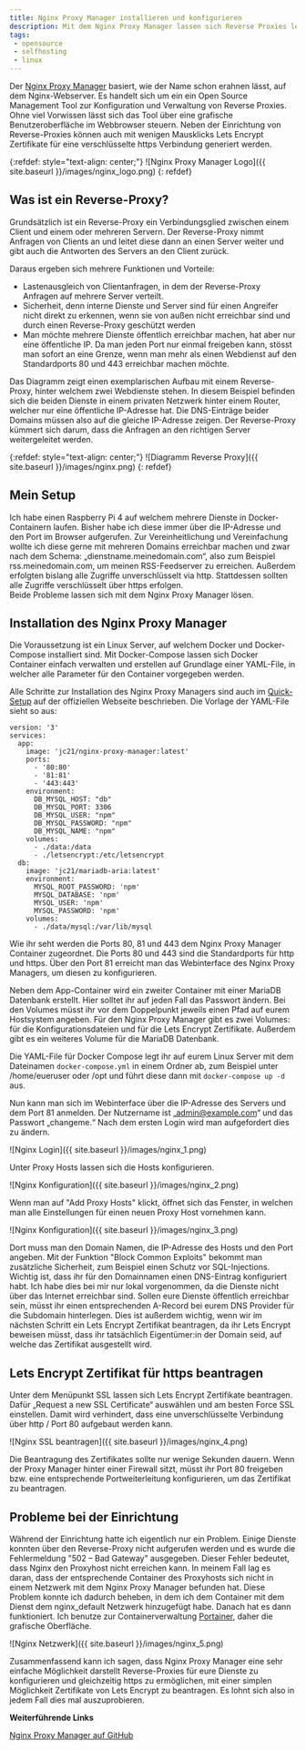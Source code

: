 ```yaml
---
title: Nginx Proxy Manager installieren und konfigurieren
description: Mit dem Nginx Proxy Manager lassen sich Reverse Proxies leicht verwalten. In diesem Arikel zeige ich, wie ihr das Tool installiert und konfiguriert.
tags: 
 - opensource
 - selfhosting
 - linux
---
```


Der [Nginx Proxy Manager](https://nginxproxymanager.com/) basiert, wie der Name schon erahnen lässt, auf dem Nginx-Webserver. Es handelt sich um ein ein Open Source Management Tool zur Konfiguration und Verwaltung von Reverse Proxies. Ohne viel Vorwissen lässt sich das Tool über eine grafische Benutzeroberfläche im Webbrowser steuern. Neben der Einrichtung von Reverse-Proxies können auch mit wenigen Mausklicks Lets Encrypt Zertifikate für eine verschlüsselte https Verbindung generiert werden.

{:refdef: style="text-align: center;"}
![Nginx Proxy Manager Logo]({{ site.baseurl }}/images/nginx_logo.png)
{: refdef}

## Was ist ein Reverse-Proxy?

Grundsätzlich ist ein Reverse-Proxy ein Verbindungsglied zwischen einem Client und einem oder mehreren Servern. Der Reverse-Proxy nimmt Anfragen von Clients an und leitet diese dann an einen Server weiter und gibt auch die Antworten des Servers an den Client zurück. 

Daraus ergeben sich mehrere Funktionen und Vorteile:

* Lastenausgleich von Clientanfragen, in dem der Reverse-Proxy Anfragen auf mehrere Server verteilt. 
* Sicherheit, denn interne Dienste und Server sind für einen Angreifer nicht direkt zu erkennen, wenn sie von außen nicht erreichbar sind und durch einen Reverse-Proxy geschützt werden
* Man möchte mehrere Dienste öffentlich erreichbar machen, hat aber nur eine öffentliche IP. Da man jeden Port nur einmal freigeben kann, stösst man sofort an eine Grenze, wenn man mehr als einen Webdienst auf den Standardports 80 und 443 erreichbar machen möchte.  
  

Das Diagramm zeigt einen exemplarischen Aufbau mit einem Reverse-Proxy, hinter welchem zwei Webdienste stehen. In diesem Beispiel befinden sich die beiden Dienste in einem privaten Netzwerk hinter einem Router, welcher nur eine öffentliche IP-Adresse hat. Die DNS-Einträge beider Domains müssen also auf die gleiche IP-Adresse zeigen. Der Reverse-Proxy kümmert sich darum, dass die Anfragen an den richtigen Server weitergeleitet werden.

{:refdef: style="text-align: center;"}
![Diagramm Reverse Proxy]({{ site.baseurl }}/images/nginx.png)
{: refdef}

## Mein Setup

Ich habe einen Raspberry Pi 4 auf welchem mehrere Dienste in Docker-Containern laufen. Bisher habe ich diese immer über die IP-Adresse und den Port im Browser aufgerufen. Zur Vereinheitlichung und Vereinfachung wollte ich diese gerne mit mehreren Domains erreichbar machen und zwar nach dem Schema: „dienstname.meinedomain.com“, also zum Beispiel rss.meinedomain.com, um meinen RSS-Feedserver zu erreichen. Außerdem erfolgten bislang alle Zugriffe unverschlüsselt via http. Stattdessen sollten alle Zugriffe verschlüsselt über https erfolgen.   
Beide Probleme lassen sich mit dem Nginx Proxy Manager lösen. 

## Installation des Nginx Proxy Manager

Die Voraussetzung ist ein Linux Server, auf welchem Docker und Docker-Compose installiert sind. Mit Docker-Compose lassen sich Docker Container einfach verwalten und erstellen auf Grundlage einer YAML-File, in welcher alle Parameter für den Container vorgegeben werden.

Alle Schritte zur Installation des Nginx Proxy Managers sind auch im [Quick-Setup](https://nginxproxymanager.com/#quick-setup) auf der offiziellen Webseite beschrieben. Die Vorlage der YAML-File sieht so aus:


```
version: '3'
services:
  app:
    image: 'jc21/nginx-proxy-manager:latest'
    ports:
      - '80:80'
      - '81:81'
      - '443:443'
    environment:
      DB_MYSQL_HOST: "db"
      DB_MYSQL_PORT: 3306
      DB_MYSQL_USER: "npm"
      DB_MYSQL_PASSWORD: "npm"
      DB_MYSQL_NAME: "npm"
    volumes:
      - ./data:/data
      - ./letsencrypt:/etc/letsencrypt
  db:
    image: 'jc21/mariadb-aria:latest'
    environment:
      MYSQL_ROOT_PASSWORD: 'npm'
      MYSQL_DATABASE: 'npm'
      MYSQL_USER: 'npm'
      MYSQL_PASSWORD: 'npm'
    volumes:
      - ./data/mysql:/var/lib/mysql
```

Wie ihr seht werden die Ports 80, 81 und 443 dem Nginx Proxy Manager Container zugeordnet. Die Ports 80 und 443 sind die Standardports für http und https. Über den Port 81 erreicht man das Webinterface des Nginx Proxy Managers, um diesen zu konfigurieren.

Neben dem App-Container wird ein zweiter Container mit einer MariaDB Datenbank erstellt. Hier solltet ihr auf jeden Fall das Passwort ändern. Bei den Volumes müsst ihr vor dem Doppelpunkt jeweils einen Pfad auf eurem Hostsystem angeben. Für den Nginx Proxy Manager gibt es zwei Volumes: für die Konfigurationsdateien und für die Lets Encrypt Zertifikate. Außerdem gibt es ein weiteres Volume für die MariaDB Datenbank. 

Die YAML-File für Docker Compose legt ihr auf eurem Linux Server mit dem Dateinamen `docker-compose.yml`  in einem Ordner ab, zum Beispiel unter /home/eueruser oder /opt und führt diese dann mit `docker-compose up -d` aus.

Nun kann man sich im Webinterface über die IP-Adresse des Servers und dem Port 81 anmelden. Der Nutzername ist „admin@example.com“ und das Passwort „changeme.“ Nach dem ersten Login wird man aufgefordert dies zu ändern.

![Nginx Login]({{ site.baseurl }}/images/nginx_1.png)

Unter Proxy Hosts lassen sich die Hosts konfigurieren. 

![Nginx Konfiguration]({{ site.baseurl }}/images/nginx_2.png)

Wenn man auf "Add Proxy Hosts" klickt, öffnet sich das Fenster, in welchen man alle Einstellungen für einen neuen Proxy Host vornehmen kann.

![Nginx Konfiguration]({{ site.baseurl }}/images/nginx_3.png)

Dort muss man den Domain Namen, die IP-Adresse des Hosts und den Port angeben. Mit der Funktion "Block Common Exploits" bekommt man zusätzliche Sicherheit, zum Beispiel einen Schutz vor SQL-Injections. Wichtig ist, dass ihr für den Domainnamen einen DNS-Eintrag konfiguriert habt. Ich habe dies bei mir nur lokal vorgenommen, da die Dienste nicht über das Internet erreichbar sind. Sollen eure Dienste öffentlich erreichbar sein, müsst ihr einen entsprechenden A-Record bei eurem DNS Provider für die Subdomain hinterlegen. Dies ist außerdem wichtig, wenn wir im nächsten Schritt ein Lets Encrypt Zertifikat beantragen, da ihr Lets Encrypt beweisen müsst, dass ihr tatsächlich Eigentümer:in der Domain seid, auf welche das Zertifikat ausgestellt wird.

## Lets Encrypt Zertifikat für https beantragen

Unter dem Menüpunkt SSL lassen sich Lets Encrypt Zertifikate beantragen. Dafür „Request a new SSL Certificate“ auswählen und am besten Force SSL einstellen. Damit wird verhindert, dass eine unverschlüsselte Verbindung über http / Port 80 aufgebaut werden kann.

![Nginx SSL beantragen]({{ site.baseurl }}/images/nginx_4.png)

Die Beantragung des Zertifikates sollte nur wenige Sekunden dauern. Wenn der Proxy Manager hinter einer Firewall sitzt, müsst ihr Port 80 freigeben bzw. eine entsprechende Portweiterleitung konfigurieren, um das Zertifikat zu beantragen.

## Probleme bei der Einrichtung

Während der Einrichtung hatte ich eigentlich nur ein Problem. Einige Dienste konnten über den Reverse-Proxy nicht aufgerufen werden und es wurde die Fehlermeldung "502 – Bad Gateway" ausgegeben. Dieser Fehler bedeutet, dass Nginx den Proxyhost nicht erreichen kann. In meinem Fall lag es daran, dass der entsprechende Container des Proxyhosts sich nicht in einem Netzwerk mit dem Nginx Proxy Manager befunden hat. Diese Problem konnte ich dadurch beheben, in dem ich dem Container mit dem Dienst dem nginx_default Netzwerk hinzugefügt habe. Danach hat es dann funktioniert. Ich benutze zur Containerverwaltung [Portainer](https://www.portainer.io/), daher die grafische Oberfläche.

![Nginx Netzwerk]({{ site.baseurl }}/images/nginx_5.png)


Zusammenfassend kann ich sagen, dass Nginx Proxy Manager eine sehr einfache Möglichkeit darstellt Reverse-Proxies für eure Dienste zu konfigurieren und gleichzeitig https zu ermöglichen, mit einer simplen Möglichkeit Zertifikate von Lets Encrypt zu beantragen. Es lohnt sich also in jedem Fall dies mal auszuprobieren.

**Weiterführende Links**  
 
 [Nginx Proxy Manager auf GitHub](https://github.com/jc21/nginx-proxy-manager)
